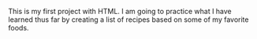 This is my first project with HTML. I am going to practice what I have learned thus far by creating a list of recipes based on some of my favorite foods.